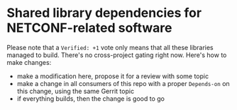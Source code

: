 # Shared library dependencies for NETCONF-related software

Please note that a `Verified: +1` vote only means that all these libraries managed to build.
There's no cross-project gating right now.
Here's how to make changes:

- make a modification here, propose it for a review with some topic
- make a change in all consumers of this repo with a proper `Depends-on` on this change, using the same Gerrit topic
- if everything builds, then the change is good to go
